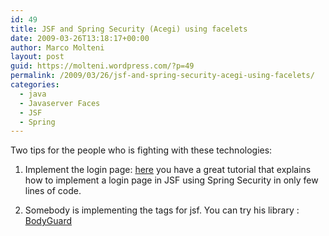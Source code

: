 ```yaml
---
id: 49
title: JSF and Spring Security (Acegi) using facelets
date: 2009-03-26T13:18:17+00:00
author: Marco Molteni
layout: post
guid: https://molteni.wordpress.com/?p=49
permalink: /2009/03/26/jsf-and-spring-security-acegi-using-facelets/
categories:
  - java
  - Javaserver Faces
  - JSF
  - Spring
---
```

Two tips for the people who is fighting with these technologies:

1. Implement the login page: [here](http://ocpsoft.com/java/acegi-spring-security-jsf-login-page/) you have a great tutorial that explains how to implement a login page in JSF using Spring Security in only few lines of code. 

2. Somebody is implementing the tags for jsf. You can try his library : [BodyGuard](http://faces.eti.br/2008/11/09/bodyguard-facelets-el-functions-for-spring-security/)